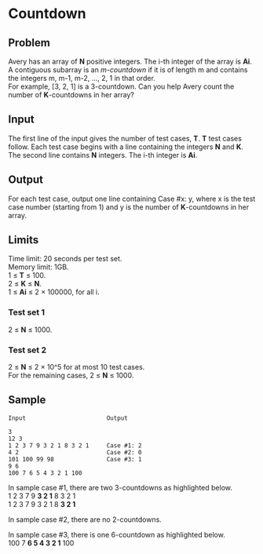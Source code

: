 # Countdown

## Problem
Avery has an array of **N** positive integers. The i-th integer of the array is **Ai**.<br />
A contiguous subarray is an *m-countdown* if it is of length m and contains the integers m, m-1, m-2, ..., 2, 1 in that order.<br />
For example, [3, 2, 1] is a 3-countdown. Can you help Avery count the number of **K**-countdowns in her array?

## Input
The first line of the input gives the number of test cases, **T**. **T** test cases follow. Each test case begins with a line containing the integers **N** and **K**. The second line contains **N** integers. The i-th integer is **Ai**.

## Output
For each test case, output one line containing Case #x: y, where x is the test case number (starting from 1) and y is the number of **K**-countdowns in her array.

## Limits
Time limit: 20 seconds per test set.<br />
Memory limit: 1GB.<br />
1 ≤ **T** ≤ 100.<br />
2 ≤ **K** ≤ **N**.<br />
1 ≤ **Ai** ≤ 2 × 100000, for all i.

### Test set 1
2 ≤ **N** ≤ 1000.

### Test set 2
2 ≤ **N** ≤ 2 × 10^5 for at most 10 test cases.<br />
For the remaining cases, 2 ≤ **N** ≤ 1000.

## Sample
```
Input                       Output
 
3
12 3
1 2 3 7 9 3 2 1 8 3 2 1     Case #1: 2
4 2                         Case #2: 0
101 100 99 98               Case #3: 1
9 6
100 7 6 5 4 3 2 1 100
```

In sample case #1, there are two 3-countdowns as highlighted below.<br />
1 2 3 7 9 **3 2 1** 8 3 2 1<br />
1 2 3 7 9 3 2 1 8 **3 2 1**

In sample case #2, there are no 2-countdowns.

In sample case #3, there is one 6-countdown as highlighted below.<br />
100 7 **6 5 4 3 2 1** 100
